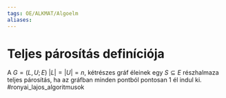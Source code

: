 ```yaml
---
tags: OE/ALKMAT/Algoelm 
aliases:
---
```

# Teljes párosítás definíciója
A $G=(L,U;E)$ $|L|=|U|=n$, kétrészes gráf éleinek egy $S \subseteq E$ részhalmaza teljes párosítás, ha az gráfban minden pontból pontosan 1 él indul ki.
#ronyai_lajos_algoritmusok